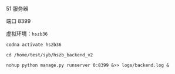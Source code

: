 
51 服务器   

端口 8399   

虚拟环境：`hszb36`    

`codna activate hszb36`

`cd /home/test/syb/hszb_backend_v2`  

`nohup python manage.py runserver 0:8399 &>> logs/backend.log &`    


